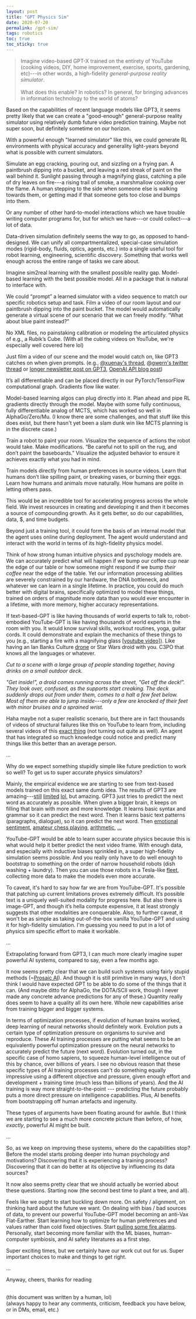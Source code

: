 ```yaml
---
layout: post
title: "GPT Physics Sim"
date: 2020-07-20
permalink: /gpt-sim/
tags: robotics 
toc: true
toc_sticky: true
---
```


>Imagine video-based GPT-X trained on the entirety of YouTube (cooking videos, DIY, home improvement, exercise, sports, gardening, etc)---in other words, a high-fidelity *general-purpose reality simulator*.
<br><br>
What does this enable? In robotics? In general, for bringing advances in information technology to the world of atoms?

Based on the capabilities of recent language models like GPT3, it seems pretty likely that we can create a "good-enough" general-purpose reality simulator using relatively dumb future video prediction training. Maybe not super soon, but definitely sometime on our horizon.

With a powerful enough "learned simulator" like this, we could generate RL environments with 
physical accuracy and generality light-years beyond what is possible with current simulators.

Simulate an egg cracking, pouring out, and sizzling on a frying pan. A paintbrush dipping into a bucket, and leaving a red streak of paint on the wall behind it.
Sunlight passing through a magnifying glass, catching a pile of dry leaves on fire---a rising trail of smoke, a marshmallow cooking over the flame.
A human stepping to the side when someone else is walking towards them, or getting mad if that someone gets too close and bumps into them.

Or any number of other hard-to-model interactions which we have trouble writing computer programs for, but for which we have---or could collect---a lot of data.

Data-driven simulation definitely seems the way to go, as opposed to hand-designed. We can unify all compartmentalized, special-case simulation modes (rigid-body, fluids, optics, agents, etc.) into a single useful tool for robot learning, engineering, scientific discovery.
Something that works well enough across the entire range of tasks we care about.

Imagine sim2real learning with the smallest possible reality gap.
Model-based learning with the best possible model.
All in a package that is natural to interface with.

We could “prompt” a learned simulator with a video sequence to match our specific robotics setup and task.  Film a video of our room layout and our paintbrush dipping into the paint bucket. The model would automatically generate a virtual scene of our scenario that we can freely modify. “What about blue paint instead?”

No XML files, no painstaking calibration or modeling the articulated physics of e.g., a Rubik’s Cube. (With all the cubing videos on YouTube, we're especially well covered here lol)

Just film a video of our scene and the model would catch on, like GPT3 catches on when given prompts. (e.g., [@xuenay's thread](https://twitter.com/xuenay/status/1283312640199196673), [@gwern's twitter thread](https://twitter.com/gwern/status/1267215588214136833) or [longer newsletter post on GPT3](https://www.gwern.net/newsletter/2020/05#gpt-3), [OpenAI API blog post](https://openai.com/blog/openai-api/))

It’s all differentiable and can be placed directly in our PyTorch/TensorFlow computational graph.  Gradients flow like water.

Model-based learning algos can plug directly into it. Plan ahead and pipe RL gradients directly through the model. Maybe with some fully continuous, fully differentiable analog of MCTS, which has worked so well in AlphaGo/Zero/Mu. (I know there are some challenges, and that stuff like this does exist, but there hasn't yet been a slam dunk win like MCTS planning is in the discrete case.)

Train a robot to paint your room. Visualize the sequence of actions the robot would take. Make modifications. “Be careful not to spill on the rug, and don’t paint the baseboards.” Visualize the adjusted behavior to ensure it achieves exactly what you had in mind.

Train models directly from human preferences in source videos. Learn that humans don’t like spilling paint, or breaking vases, or burning their eggs. Learn how humans and animals move naturally. How humans are polite in letting others pass. 

This would be an incredible tool for accelerating progress across the whole field. We invest resources in creating and developing it and then it becomes a source of compounding growth. As it gets better, so do our capabilities, data, $, and time budgets.

Beyond just a training tool, it could form the basis of an internal model that the agent uses online during deployment. The agent would understand and interact with the world in terms of its high-fidelity physics model. 

Think of how strong human intuitive physics and pyschology models are. We can 
accurately predict what will happen if we bump our coffee cup near the edge of our table
or how someone might respond if we bump *their coffee* near the edge of the table.
Yet our information processing abilities are severely constrained by our hardware,
the DNA bottleneck, and whatever we can learn in a single lifetime.
In practice, you could do much better with digital brains, specifically optimized to 
model these things, trained on orders of magnitude more data than you would
ever encounter in a lifetime, with more memory, higher accuracy representations.

If text-based-GPT is like having thousands of world experts to talk to,
robot-embodied YouTube-GPT is like having thousands of world experts in the room with you. 
It would know survival skills, workout routines, yoga, guitar cords. 
It could demonstrate and explain the
mechanics of these things to you (e.g., starting a fire with a magnifying glass [[youtube video]](https://www.youtube.com/watch?v=D2ym8wt5NWo)).
Like having an Ian Banks Culture [drone](https://en.wikipedia.org/wiki/The_Culture#Drones) or Star Wars droid with you. C3PO that knows all the languages or whatever.

*Cut to a scene with a large group of people standing together, having drinks on a small outdoor deck.*

*"Get inside!", a droid comes running across the street,
"Get off the deck!". They look over, confused, as the supports start creaking.
The deck suddenly drops out from under them, comes to a halt a few feet below. Most of them 
are able to jump inside---only a few are knocked of their feet
with minor bruises and a sprained wrist.* 

Haha maybe not a super realistic scenario, but there are in fact thousands of videos of structural failures like this on YouTube to learn from, including several videos of this [exact thing](https://www.youtube.com/results?search_query=deck+collapse) (not turning out quite as well).
An agent that has integrated so much knowledge could notice and predict many things like this better than an average person.

...

Why do we expect something stupidly simple like future prediction to work so well? To get us to super accurate physics simulators?

Mainly, the empirical evidence we are starting to see from text-based models trained on this exact same dumb idea. The results of GPT3 are amazing---[still](https://www.gwern.net/GPT-3#weaknesses) [limited](https://twitter.com/michael_nielsen/status/1284937260798885888) [lol](https://twitter.com/sama/status/1284922296348454913), but amazing.
GPT3 just tries to predict the next word as accurately as possible.
When given a bigger brain, it keeps on filling that brain with more and more knowledge.
It learns basic syntax and grammar so it can predict the next word.
Then it learns basic text patterns (paragraphs, dialogue), so it can predict the next word.
Then [emotional sentiment](https://openai.com/blog/unsupervised-sentiment-neuron/), [amateur chess playing](https://twitter.com/TomChivers/status/1214488063310741504), [arithmetic](https://twitter.com/gwern/status/1277244260186763265), [...](https://twitter.com/xuenay/status/1283312640199196673)

YouTube-GPT would be able to learn super accurate physics because this
is what would help it better predict the next video frame.
With enough data, and especially with inductive biases sprinkled in, a super high-fidelity simulation seems possible.
And you really only have to do well enough to bootstrap to something on the order of narrow household robots (dish washing + laundry).
Then you can use those robots in a Tesla-like [fleet](https://www.youtube.com/watch?v=Ucp0TTmvqOE&feature=youtu.be&t=6678), collecting more data to make the models even more accurate.

To caveat, it's hard to say how far we are from YouTube-GPT. It's possible that
patching up current limitations proves extremely difficult. It’s possible text is a uniquely well-suited modality for progress here. But also there is image-GPT, and though it’s hella compute expensive, it at least strongly suggests that other modalities are conquerable.
Also, to further caveat, it won't be as simple as taking out-of-the-box vanilla YouTube-GPT and using it for high-fidelity simulation. 
I'm guessing you need to put in a lot of physics sim specific effort to make it workable.

...

Extrapolating forward from GPT3, I can much more clearly imagine super powerful AI systems, compared to say, even a few months ago.

It now seems pretty clear that we can build such systems using fairly stupid methods (~[Prosaic AI](https://ai-alignment.com/prosaic-ai-control-b959644d79c2)).
And though it is still primitive in many ways, I don't think I would have expected GPT to be able to do some of the things that it can.
(And maybe ditto for AlphaGo, the DOTA/SCII work, though I never made 
any concrete advance predictions for any of these.)
Quantity really does seem to have a quality all its own here.
Whole new capabilities arise from training bigger and bigger systems.

In terms of optimization processes, if evolution of human brains worked, deep learning of 
neural networks should definitely work. 
Evolution puts a certain type of optimization pressure on organisms to survive and reproduce. 
These AI training processes are putting what seems to be an equivalently powerful
optimization pressure on the neural networks to accurately predict the future (next word).
Evolution turned out, in the specific case of homo sapiens, to squeeze human-level intelligence
out of this by chance, over billions of years.
I see no obvious reason that these specific types of AI training processes can't
do something equally impressive using a different objective and pressure, given enough effort and development + training time (much less than billions of years).
And the AI training is way more straight-to-the-point --- predicting the future probably puts a more direct pressure on intelligence capabilities.
Plus, AI benefits from bootstrapping off human artefacts and ingenuity.

These types of arguments have been floating around for awhile.
But I think we are starting to see a much more concrete picture than before,
of how, *exactly*, powerful AI might be built.

...

So, as we keep on improving these systems, where do the capabilities stop?
Before the model starts probing deeper into human psychology and motivations?
Discovering that it is experiencing a training process?
Discovering that it can do better at its objective by influencing its data sources?

It now also seems pretty clear that we should actually be worried about these questions. 
Starting now (the second best time to plant a tree, and all).

Feels like we ought to start buckling down more.  On safety / alignment, on thinking hard
about the future we want.
On dealing with bias / bad sources of data, to prevent our powerful YouTube-GPT model becoming an anti-Vax Flat-Earther. Start learning how to optimize for human preferences
and values rather than cold fixed objectives. 
Start [pulling some fire alarms](https://intelligence.org/2017/10/13/fire-alarm/).
Personally, start becoming more familiar with the ML biases, human-computer symbiosis, and AI safety literatures as a first step.

Super exciting times, but we certainly have our work cut out for us. Super important choices to make and things to get right.

...

Anyway, cheers, thanks for reading

<br>
(this document was written by a human, lol)<br>
(always happy to hear any comments, criticism, feedback you have below, or in DMs, email, etc.)
